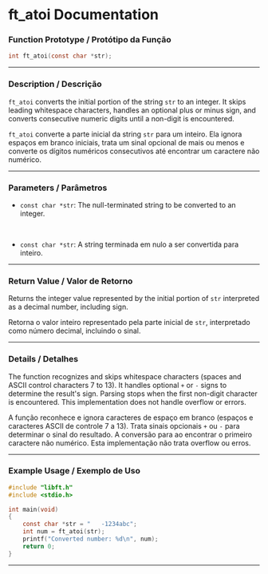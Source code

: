 # ft\_atoi Documentation

### Function Prototype / Protótipo da Função

```c
int ft_atoi(const char *str);
```

---

### Description / Descrição

`ft_atoi` converts the initial portion of the string `str` to an integer.
It skips leading whitespace characters, handles an optional plus or minus sign, and converts consecutive numeric digits until a non-digit is encountered.

`ft_atoi` converte a parte inicial da string `str` para um inteiro.
Ela ignora espaços em branco iniciais, trata um sinal opcional de mais ou menos e converte os dígitos numéricos consecutivos até encontrar um caractere não numérico.

---

### Parameters / Parâmetros

* `const char *str`: The null-terminated string to be converted to an integer.

 

* `const char *str`: A string terminada em nulo a ser convertida para inteiro.

---

### Return Value / Valor de Retorno

Returns the integer value represented by the initial portion of `str` interpreted as a decimal number, including sign.

Retorna o valor inteiro representado pela parte inicial de `str`, interpretado como número decimal, incluindo o sinal.

---

### Details / Detalhes

The function recognizes and skips whitespace characters (spaces and ASCII control characters 7 to 13).
It handles optional `+` or `-` signs to determine the result's sign.
Parsing stops when the first non-digit character is encountered.
This implementation does not handle overflow or errors.

A função reconhece e ignora caracteres de espaço em branco (espaços e caracteres ASCII de controle 7 a 13).
Trata sinais opcionais `+` ou `-` para determinar o sinal do resultado.
A conversão para ao encontrar o primeiro caractere não numérico.
Esta implementação não trata overflow ou erros.

---

### Example Usage / Exemplo de Uso

```c
#include "libft.h"
#include <stdio.h>

int main(void)
{
    const char *str = "   -1234abc";
    int num = ft_atoi(str);
    printf("Converted number: %d\n", num);
    return 0;
}
```

---

